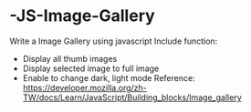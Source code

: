 # -JS-Image-Gallery
Write a Image Gallery using javascript
Include function:
 - Display all thumb images
 - Display selected image to full image
 - Enable to change dark, light mode
Reference: https://developer.mozilla.org/zh-TW/docs/Learn/JavaScript/Building_blocks/Image_gallery

